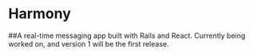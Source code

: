 # Harmony
##A real-time messaging app built with Rails and React. Currently being worked on, and version 1 will be the first release.
